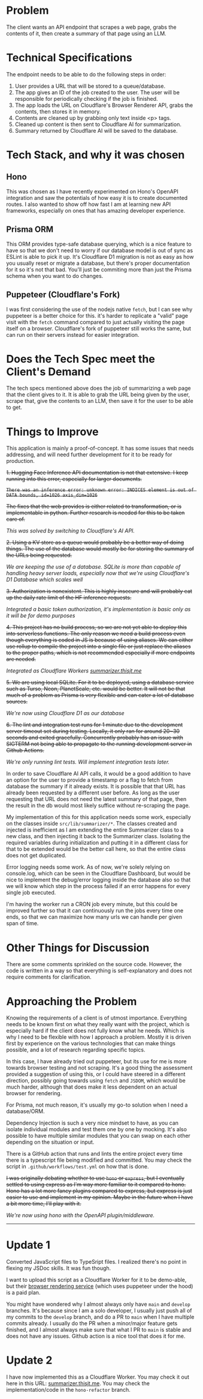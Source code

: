 # Problem

The client wants an API endpoint that scrapes a web page, grabs the contents of it, then create a summary of that page using an LLM.

# Technical Specifications

The endpoint needs to be able to do the following steps in order:

1. User provides a URL that will be stored to a queue/database.
2. The app gives an ID of the job created to the user. The user will be responsible for periodically checking if the job is finished.
3. The app loads the URL on Cloudflare's Browser Renderer API, grabs the contents, then stores it in memory.
4. Contents are cleaned up by grabbing only text inside &lt;p> tags.
5. Cleaned up content is then sent to Cloudflare AI for summarization.
6. Summary returned by Cloudflare AI will be saved to the database.

# Tech Stack, and why it was chosen

## Hono

This was chosen as I have recently experimented on Hono's OpenAPI integration and saw the potentials of how easy it is to create documented routes. I also wanted to show off how fast I am at learning new API frameworks, especially on ones that has amazing developer experience.

## Prisma ORM

This ORM provides type-safe database querying, which is a nice feature to have so that we don't need to worry if our database model is out of sync as ESLint is able to pick it up. It's Cloudflare D1 migration is not as easy as how you usually reset or migrate a database, but there's proper documentation for it so it's not that bad. You'll just be commiting more than just the Prisma schema when you want to do changes.

## Puppeteer (Cloudflare's Fork)

I was first considering the use of the nodejs native `fetch`, but I can see why puppeteer is a better choice for this. it's harder to replicate a "valid" page visit with the `fetch` command compared to just actually visiting the page itself on a browser. Cloudflare's fork of puppeteer still works the same, but can run on their servers instead for easier integration.

# Does the Tech Spec meet the Client's Demand

The tech specs mentioned above does the job of summarizing a web page that the client gives to it. It is able to grab the URL being given by the user, scrape that, give the contents to an LLM, then save it for the user to be able to get.

# Things to Improve

This application is mainly a proof-of-concept. It has some issues that needs addressing, and will need further development for it to be ready for production.

~~1. Hugging Face Inference API documentation is not that extensive. I keep running into this error, especially for larger documents.~~

~~`There was an inference error: unknown error: INDICES element is out of DATA bounds, id=1026 axis_dim=1026`~~

~~The fixes that the web provides is either related to transformation, or is implementable in python. Further research is needed for this to be taken care of.~~

_This was solved by switching to Cloudflare's AI API._

~~2. Using a KV store as a queue would probably be a better way of doing things. The use of the database would mostly be for storing the summary of the URLs being requested.~~

_We are keeping the use of a database. SQLite is more than capable of handling heavy server loads, especially now that we're using Cloudflare's D1 Database which scales well_

~~3. Authorization is nonexistent. This is highly insecure and will probably eat up the daily rate limit of the HF inference requests.~~

_Integrated a basic token authorization, it's implementation is basic only as it will be for demo purposes_

~~4. This project has no build process, so we are not yet able to deploy this into serverless functions. The only reason we need a build process even though everything is coded in JS is because of using aliases. We can either use rollup to compile the project into a single file or just replace the aliases to the proper paths, which is not recommended especially if more endpoints are needed.~~

_Integrated as Cloudflare Workers [summarizer.thisjt.me](https://summarizer.thisjt.me)_

~~5. We are using local SQLite. For it to be deployed, using a database service such as Turso, Neon, PlanetScale, etc. would be better. It will not be that much of a problem as Prisma is very flexible and can cater a lot of database sources.~~

_We're now using Cloudflare D1 as our database_

~~6. The lint and integration test runs for 1 minute due to the development server timeout set during testing. Locally, it only ran for around 20~30 seconds and exited gracefully. Concurrently probably has an issue with SIGTERM not being able to propagate to the running development server in Github Actions.~~

_We're only running lint tests. Will implement integration tests later._

In order to save Cloudflare AI API calls, it would be a good addition to have an option for the user to provide a timestamp or a flag to fetch from database the summary if it already exists. It is possible that that URL has already been requested by a different user before. As long as the user requesting that URL does not need the latest summary of that page, then the result in the db would most likely suffice without re-scraping the page.

My implementation of this for this application needs some work, especially on the classes inside `src/lib/summarizer/*`. The classes created and injected is inefficient as I am extending the entire Summarizer class to a new class, and then injecting it back to the Summarizer class. Isolating the required variables during initialization and putting it in a different class for that to be extended would be the better call here, so that the entire class does not get duplicated.

Error logging needs some work. As of now, we're solely relying on console.log, which can be seen in the Cloudflare Dashboard, but would be nice to implement the debug/error logging inside the database also so that we will know which step in the process failed if an error happens for every single job executed.

I'm having the worker run a CRON job every minute, but this could be improved further so that it can continuously run the jobs every time one ends, so that we can maximize how many urls we can handle per given span of time.

# Other Things for Discussion

There are some comments sprinkled on the source code. However, the code is written in a way so that everything is self-explanatory and does not require comments for clarification.

# Approaching the Problem

Knowing the requirements of a client is of utmost importance. Everything needs to be known first on what they really want with the project, which is especially hard if the client does not fully know what he needs. Which is why I need to be flexible with how I approach a problem. Mostly it is driven first by experience on the various technologies that can make things possible, and a lot of research regarding specific topics.

In this case, I have already tried out puppeteer, but its use for me is more towards browser testing and not scraping. It's a good thing the assessment provided a suggestion of using this, or I could have steered in a different direction, possibly going towards using `fetch` and `JSDOM`, which would be much harder, although that does make it less dependent on an actual browser for rendering.

For Prisma, not much reason, it's usually my go-to solution when I need a database/ORM.

Dependency Injection is such a very nice mindset to have, as you can isolate individual modules and test them one by one by mocking. It's also possible to have multiple similar modules that you can swap on each other depending on the situation or input.

There is a GitHub action that runs and lints the entire project every time there is a typescript file being modified and committed. You may check the script in `.github/workflows/test.yml` on how that is done.

~~I was originally debating whether to use `hono` or `express`, but I eventually settled to using express as I'm way more familiar to it compared to hono. Hono has a lot more fancy plugins compared to express, but express is just easier to use and implement in my opinion. Maybe in the future when I have a bit more time, I'll play with it.~~

_We're now using hono with the OpenAPI plugin/middleware._

---

# Update 1

Converted JavaScript files to TypeSript files. I realized there's no point in flexing my JSDoc skills. It was fun though.

I want to upload this script as a Cloudflare Worker for it to be demo-able, but their [browser rendering service](https://developers.cloudflare.com/browser-rendering/) (which uses puppeteer under the hood) is a paid plan.

You might have wondered why I almost always only have `main` and `develop` branches. It's because since I am a solo developer, I usually just push all of my commits to the `develop` branch, and do a PR to `main` when I have multiple commits already. I usually do the PR when a minor/major feature gets finished, and I almost always make sure that what I PR to `main` is stable and does not have any issues. Github action is a nice tool that does it for me.

# Update 2

I have now implemented this as a Cloudflare Worker. You may check it out here in this URL: [summarizer.thisjt.me](https://summarizer.thisjt.me). You may check the implementation/code in the `hono-refactor` branch.
